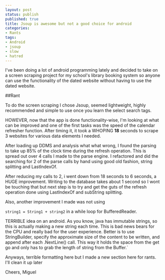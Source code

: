 ```yaml
---
layout: post
status: publish
published: true
title: Jsoup is awesome but not a good choice for android
categories:
- Rants
tags:
- Android
- jsoup
- slow
- hatred
---
```

I've been doing a lot of android programming lately and decided to take
on a screen scraping project for my school's library booking system so
anyone can use the functionality of the dated website without having to
use the dated website.

##Rant

To do the screen scraping I chose Jsoup, seemed lightweight, highly
recommended and simple to use once you learn the select search tags.

HOWEVER, now that the app is done functionality-wise, I'm looking at
what can be improved and one of the first tasks was the speed of the
calendar refresher function. After timing it, it took a WHOPING **18**
seconds to scrape 3 websites for various data elements I needed. 

After loading up DDMS and analysis what what wrong, I found the parsing to
take up 85% of the clock time during the refresh operation. This is
spread out over 4 calls I made to the parse engine. I refactored and did
the searching for 2 of the parse calls by hand using good old fashion,
string splitting and LastIndexOf. 

After reducing my calls to 2, i went
down from 18 seconds to 6 seconds, a HUGE improvement. Writing to the
database takes about 1 second so I wont be touching that but next step
is to try and get the guts of the refresh operation done using LastIndexOf and subString splitting.

Also, another improvement I made was not using

`string1 = String1 + string2` in a while loop for BufferedReader. 

TERRIBLE idea on an android. As you know, java has immutable strings, so this is actually making a new string each time. This is bad news bears for the CPU and really bad for the user experience. Better is to use StringBuilder, specify the approximate size of the content to be written, and append after each .NextLine() call. This way it holds the space from the get go and only has to grab the length of string from the Buffer.`

Anyways, terrible formatting here but I made a new section here for rants. I'll clean it up later

Cheers,
Miguel

